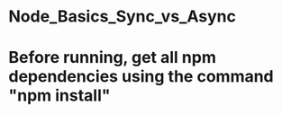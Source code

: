 # Node_Basics_Sync_vs_Async
# Before running, get all npm dependencies using the command "npm install"
